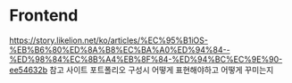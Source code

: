 # Frontend

https://story.likelion.net/ko/articles/%EC%95%B1iOS-%EB%B6%80%ED%8A%B8%EC%BA%A0%ED%94%84--%ED%98%84%EC%8B%A4%EB%8F%84-%ED%94%BC%EC%9E%90-ee54632b
참고 사이트 포트폴리오 구성시 어떻게 표현해야하고 어떻게 꾸미는지
